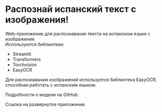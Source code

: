 # Распознай испанский текст с изображения!

Web-приложение для распознавания текста на испанском языке с изображения.  
Используются библиотеки:  

- Streamlit  
- Transformers  
- Torchvision  
- EasyOCR

Для распознавания изображений используется библиотека EasyOCR, способная работать с испанским языком.

Подробности о модели на GitHub.  

Ссылка на развернутое приложение.
